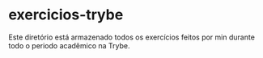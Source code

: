 # exercicios-trybe

Este diretório está armazenado todos os exercícios feitos por min durante todo o periodo acadêmico na Trybe. 

